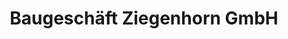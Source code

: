 ---
title: "Baugeschäft Ziegenhorn GmbH"
url: /rosdorf/baugeschaeft-ziegenhorn-gmbh/
shop: Eisenwaren
---